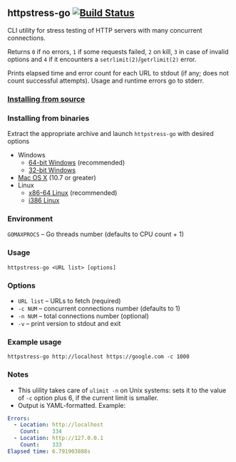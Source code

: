 ## httpstress-go [![Build Status](https://travis-ci.org/chillum/httpstress-go.svg?branch=master)](https://travis-ci.org/chillum/httpstress-go)

CLI utility for stress testing of HTTP servers with many concurrent connections.

Returns `0` if no errors, `1` if some requests failed, `2` on kill, `3` in case of invalid options
and `4` if it encounters a `setrlimit(2)`/`getrlimit(2)` error.

Prints elapsed time and error count for each URL to stdout (if any; does not count successful attempts).
Usage and runtime errors go to stderr.

### [Installing from source](https://github.com/chillum/httpstress-go/wiki/Building-from-source)

### Installing from binaries
Extract the appropriate archive and launch `httpstress-go` with desired options

* Windows
  * [64-bit Windows](https://github.com/chillum/httpstress-go/releases/download/v3.1/win64.zip) (recommended)
  * [32-bit Windows](https://github.com/chillum/httpstress-go/releases/download/v3.1/win32.zip)
* [Mac OS X](https://github.com/chillum/httpstress-go/releases/download/v3.1/mac.zip) (10.7 or greater)
* Linux
  * [x86-64 Linux](https://github.com/chillum/httpstress-go/releases/download/v3.1/linux_amd64.zip) (recommended)
  * [i386 Linux](https://github.com/chillum/httpstress-go/releases/download/v3.1/linux_386.zip)

### Environment
`GOMAXPROCS` – Go threads number (defaults to CPU count + 1)

### Usage
`httpstress-go <URL list> [options]`

### Options
* `URL list` – URLs to fetch (required)
* `-c NUM` – concurrent connections number (defaults to 1)
* `-n NUM` – total connections number (optional)
* `-v` – print version to stdout and exit

### Example usage
`httpstress-go http://localhost https://google.com -c 1000`

### Notes
* This ulility takes care of `ulimit -n` on Unix systems: sets it to
  the value of `-c` option plus 6, if the current limit is smaller.
* Output is YAML-formatted. Example:
```yaml
Errors:
  - Location: http://localhost
    Count:    334
  - Location: http://127.0.0.1
    Count:    333
Elapsed time: 6.791903888s
```
